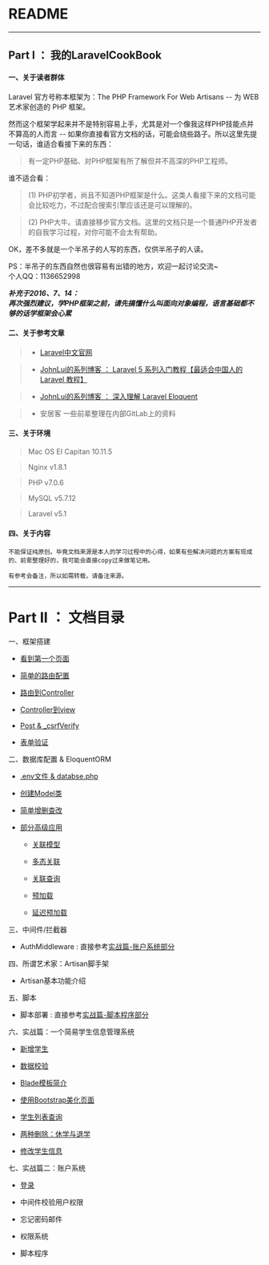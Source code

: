 # README

----------------

## Part I ： 我的LaravelCookBook

#### 一、关于读者群体

Laravel 官方号称本框架为：The PHP Framework For Web Artisans -- 为 WEB 艺术家创造的 PHP 框架。

然而这个框架学起来并不是特别容易上手，尤其是对一个像我这样PHP技能点并不算高的人而言 -- 如果你直接看官方文档的话，可能会绕些路子。所以这里先提一句话，谁适合看接下来的东西：

>   有一定PHP基础、对PHP框架有所了解但并不高深的PHP工程师。

谁不适合看：

>   (1) PHP初学者，尚且不知道PHP框架是什么。这类人看接下来的文档可能会比较吃力，不过配合搜索引擎应该还是可以理解的。

>   (2) PHP大牛。请直接移步官方文档。这里的文档只是一个普通PHP开发者的自我学习过程，对你可能不会太有帮助。

OK，差不多就是一个半吊子的人写的东西，仅供半吊子的人读。

PS：半吊子的东西自然也很容易有出错的地方，欢迎一起讨论交流~     
个人QQ：1136652998

***补充于2016、7、14：***    
***再次强烈建议，学PHP框架之前，请先搞懂什么叫面向对象编程，语言基础都不够的话学框架会心累***

#### 二、关于参考文章

>   * [Laravel中文官网](http://www.golaravel.com/)

>   * [JohnLui的系列博客 ： Laravel 5 系列入门教程【最适合中国人的 Laravel 教程】](https://lvwenhan.com/laravel/432.html)

>   * [JohnLui的系列博客 ： 深入理解 Laravel Eloquent](https://lvwenhan.com/laravel/421.html)

>   * 安居客 一些前辈整理在内部GitLab上的资料

#### 三、关于环境

>   Mac OS EI Capitan 10.11.5

>   Nginx   v1.8.1

>   PHP     v7.0.6

>   MySQL   v5.7.12

>   Laravel v5.1

#### 四、关于内容

    不能保证纯原创。毕竟文档来源是本人的学习过程中的心得，如果有些解决问题的方案有现成的、前辈整理好的，我可能会直接copy过来做笔记用。

    有参考会备注，所以如需转载，请备注来源。

------------------------------

# Part II ： 文档目录

一、框架搭建

* [看到第一个页面](./route.md#一第一个laravel页面)

* [简单的路由配置](./route.md#二laravel路由的简单应用)

* [路由到Controller](./route.md#三路由到Controller)

* [Controller到view](./route.md#四Controller到view)

* [Post & \_csrfVerify](./route.md#2表单--_csrf验证)

* [表单验证](./route.md#3表单校验)

二、数据库配置 & EloquentORM

* [.env文件 & databse.php](./db.md##1-env--databasephp)

* [创建Model类](./db.md#2创建model)

* [简单增删查改](./db.md#二eloquent-orm的基本语法)

* [部分高级应用](./db.md#三orm-提升)
	
	* [关联模型](./db.md#3关联模型)             
	
	* [多态关联](./db.md#4多态关联)                 
	
	* [关联查询](./db.md#5关联查询)
	
	* [预加载](./db.md#6预加载) 
	
	* [延迟预加载](./db.md#7延迟预加载)	         

三、中间件/拦截器

* AuthMiddleware : 直接参考[实战篇-账户系统部分](./student.md)

四、所谓艺术家：Artisan脚手架

* Artisan基本功能介绍

五、脚本 

* 脚本部署 : 直接参考[实战篇-脚本程序部分](./student.md)

六、实战篇：一个简易学生信息管理系统

* [新增学生](./student.md#4新增学生页面)

* [数据校验](./student.md#5表单数据校验)

* [Blade模板简介](./student.md#6Blade模板简介)

* [使用Bootstrap美化页面](./student.md#7使用Bootstrap美化页面)

* [学生列表查询](./student.md#8学生列表查询)

* [两种删除：休学与退学](./student.md#9删除学生休学与退学)

* [修改学生信息](./student.md#10编辑学生信息)

七、实战篇二：账户系统

* [登录](./account.md)

* 中间件校验用户权限

* 忘记密码邮件 

* 权限系统

* 脚本程序